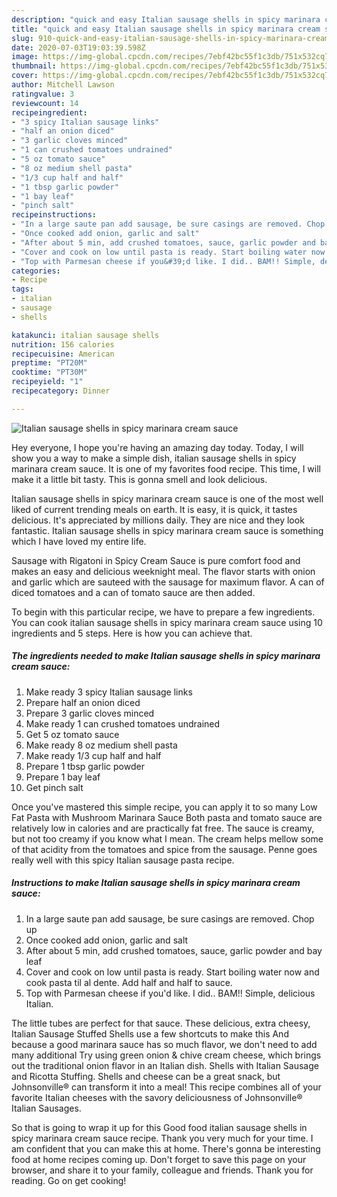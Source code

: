 ```yaml
---
description: "quick and easy Italian sausage shells in spicy marinara cream sauce | how to make good Italian sausage shells in spicy marinara cream sauce"
title: "quick and easy Italian sausage shells in spicy marinara cream sauce | how to make good Italian sausage shells in spicy marinara cream sauce"
slug: 910-quick-and-easy-italian-sausage-shells-in-spicy-marinara-cream-sauce-how-to-make-good-italian-sausage-shells-in-spicy-marinara-cream-sauce
date: 2020-07-03T19:03:39.598Z
image: https://img-global.cpcdn.com/recipes/7ebf42bc55f1c3db/751x532cq70/italian-sausage-shells-in-spicy-marinara-cream-sauce-recipe-main-photo.jpg
thumbnail: https://img-global.cpcdn.com/recipes/7ebf42bc55f1c3db/751x532cq70/italian-sausage-shells-in-spicy-marinara-cream-sauce-recipe-main-photo.jpg
cover: https://img-global.cpcdn.com/recipes/7ebf42bc55f1c3db/751x532cq70/italian-sausage-shells-in-spicy-marinara-cream-sauce-recipe-main-photo.jpg
author: Mitchell Lawson
ratingvalue: 3
reviewcount: 14
recipeingredient:
- "3 spicy Italian sausage links"
- "half an onion diced"
- "3 garlic cloves minced"
- "1 can crushed tomatoes undrained"
- "5 oz tomato sauce"
- "8 oz medium shell pasta"
- "1/3 cup half and half"
- "1 tbsp garlic powder"
- "1 bay leaf"
- "pinch salt"
recipeinstructions:
- "In a large saute pan add sausage, be sure casings are removed. Chop up"
- "Once cooked add onion, garlic and salt"
- "After about 5 min, add crushed tomatoes, sauce, garlic powder and bay leaf"
- "Cover and cook on low until pasta is ready. Start boiling water now and cook pasta til al dente. Add half and half to sauce."
- "Top with Parmesan cheese if you&#39;d like. I did.. BAM!! Simple, delicious Italian."
categories:
- Recipe
tags:
- italian
- sausage
- shells

katakunci: italian sausage shells 
nutrition: 156 calories
recipecuisine: American
preptime: "PT20M"
cooktime: "PT30M"
recipeyield: "1"
recipecategory: Dinner

---
```



![Italian sausage shells in spicy marinara cream sauce](https://img-global.cpcdn.com/recipes/7ebf42bc55f1c3db/751x532cq70/italian-sausage-shells-in-spicy-marinara-cream-sauce-recipe-main-photo.jpg)

Hey everyone, I hope you're having an amazing day today. Today, I will show you a way to make a simple dish, italian sausage shells in spicy marinara cream sauce. It is one of my favorites food recipe. This time, I will make it a little bit tasty. This is gonna smell and look delicious.

Italian sausage shells in spicy marinara cream sauce is one of the most well liked of current trending meals on earth. It is easy, it is quick, it tastes delicious. It's appreciated by millions daily. They are nice and they look fantastic. Italian sausage shells in spicy marinara cream sauce is something which I have loved my entire life.

Sausage with Rigatoni in Spicy Cream Sauce is pure comfort food and makes an easy and delicious weeknight meal. The flavor starts with onion and garlic which are sauteed with the sausage for maximum flavor. A can of diced tomatoes and a can of tomato sauce are then added.


To begin with this particular recipe, we have to prepare a few ingredients. You can cook italian sausage shells in spicy marinara cream sauce using 10 ingredients and 5 steps. Here is how you can achieve that.

<!--inarticleads1-->

##### The ingredients needed to make Italian sausage shells in spicy marinara cream sauce:

1. Make ready 3 spicy Italian sausage links
1. Prepare half an onion diced
1. Prepare 3 garlic cloves minced
1. Make ready 1 can crushed tomatoes undrained
1. Get 5 oz tomato sauce
1. Make ready 8 oz medium shell pasta
1. Make ready 1/3 cup half and half
1. Prepare 1 tbsp garlic powder
1. Prepare 1 bay leaf
1. Get pinch salt


Once you&#39;ve mastered this simple recipe, you can apply it to so many Low Fat Pasta with Mushroom Marinara Sauce Both pasta and tomato sauce are relatively low in calories and are practically fat free. The sauce is creamy, but not too creamy if you know what I mean. The cream helps mellow some of that acidity from the tomatoes and spice from the sausage. Penne goes really well with this spicy Italian sausage pasta recipe. 

<!--inarticleads2-->

##### Instructions to make Italian sausage shells in spicy marinara cream sauce:

1. In a large saute pan add sausage, be sure casings are removed. Chop up
1. Once cooked add onion, garlic and salt
1. After about 5 min, add crushed tomatoes, sauce, garlic powder and bay leaf
1. Cover and cook on low until pasta is ready. Start boiling water now and cook pasta til al dente. Add half and half to sauce.
1. Top with Parmesan cheese if you&#39;d like. I did.. BAM!! Simple, delicious Italian.


The little tubes are perfect for that sauce. These delicious, extra cheesy, Italian Sausage Stuffed Shells use a few shortcuts to make this And because a good marinara sauce has so much flavor, we don&#39;t need to add many additional Try using green onion &amp; chive cream cheese, which brings out the traditional onion flavor in an Italian dish. Shells with Italian Sausage and Ricotta Stuffing. Shells and cheese can be a great snack, but Johnsonville® can transform it into a meal! This recipe combines all of your favorite Italian cheeses with the savory deliciousness of Johnsonville® Italian Sausages. 

So that is going to wrap it up for this Good food italian sausage shells in spicy marinara cream sauce recipe. Thank you very much for your time. I am confident that you can make this at home. There's gonna be interesting food at home recipes coming up. Don't forget to save this page on your browser, and share it to your family, colleague and friends. Thank you for reading. Go on get cooking!
